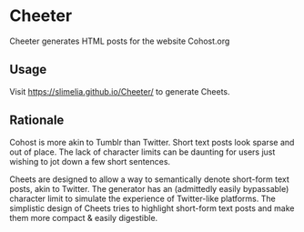 # Cheeter
Cheeter generates HTML posts for the website Cohost.org

## Usage
Visit https://slimelia.github.io/Cheeter/ to generate Cheets.

## Rationale
Cohost is more akin to Tumblr than Twitter. Short text posts look sparse and out of place. The lack of character limits can be daunting for users just wishing to jot down a few short sentences.

Cheets are designed to allow a way to semantically denote short-form text posts, akin to Twitter. The generator has an (admittedly easily bypassable) character limit to simulate the experience of Twitter-like platforms. The simplistic design of Cheets tries to highlight short-form text posts and make them more compact & easily digestible.